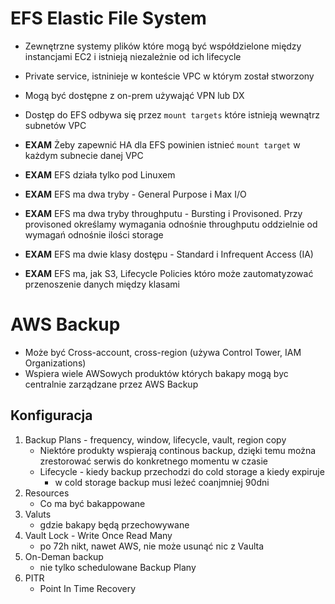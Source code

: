 # EFS Elastic File System

- Zewnętrzne systemy plików które mogą być współdzielone między instancjami EC2 i istnieją niezależnie od ich lifecycle
- Private service, istninieje w konteście VPC w którym został stworzony 
- Mogą być dostępne z on-prem używająć VPN lub DX

- Dostęp do EFS odbywa się przez `mount targets` które istnieją wewnątrz subnetów VPC
- **EXAM** Żeby zapewnić HA dla EFS powinien istnieć `mount target` w każdym subnecie danej VPC
- **EXAM** EFS działa tylko pod Linuxem
- **EXAM** EFS ma dwa tryby - General Purpose i Max I/O
- **EXAM** EFS ma dwa tryby throughputu - Bursting i Provisoned. Przy provisoned określamy wymagania odnośnie throughputu oddzielnie od wymagań odnośnie ilości storage
- **EXAM** EFS ma dwie klasy dostępu - Standard i Infrequent Access (IA)
- **EXAM** EFS ma, jak S3, Lifecycle Policies któro może zautomatyzować przenoszenie danych między klasami


# AWS Backup
- Może być Cross-account, cross-region (używa Control Tower, IAM Organizations)
- Wspiera wiele AWSowych produktów których bakapy mogą byc centralnie zarządzane przez AWS Backup

## Konfiguracja
1. Backup Plans - frequency, window, lifecycle, vault, region copy
	- Niektóre produkty wspierają continous backup, dzięki temu można zrestorować serwis do konkretnego momentu w czasie
	- Lifecycle - kiedy backup przechodzi do cold storage a kiedy expiruje
		- w cold storage backup musi leżeć coanjmniej 90dni
2. Resources
	- Co ma być bakappowane
3. Valuts
	- gdzie bakapy będą przechowywane
4. Vault Lock - Write Once Read Many
	- po 72h nikt, nawet AWS, nie może usunąć nic z Vaulta
5. On-Deman backup
	- nie tylko schedulowane Backup Plany
6. PITR
	- Point In Time Recovery

